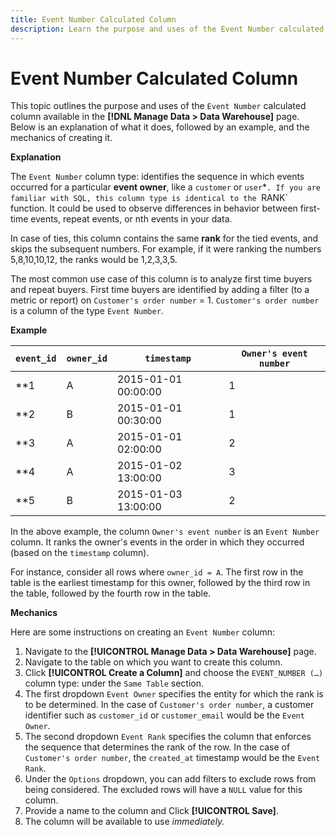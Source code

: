 ```yaml
---
title: Event Number Calculated Column
description: Learn the purpose and uses of the Event Number calculated column.
---
```

# Event Number Calculated Column

This topic outlines the purpose and uses of the `Event Number` calculated column available in the **[!DNL Manage Data > Data Warehouse]** page. Below is an explanation of what it does, followed by an example, and the mechanics of creating it.

**Explanation**

The `Event Number` column type: identifies the sequence in which events occurred for a particular **event owner**, like a `customer` or `user`*`. If you are familiar with SQL, this column type is identical to the `RANK` function. It could be used to observe differences in behavior between first-time events, repeat events, or nth events in your data.

In case of ties, this column contains the same **rank** for the tied events, and skips the subsequent numbers. For example, if it were ranking the numbers 5,8,10,10,12, the ranks would be 1,2,3,3,5.

The most common use case of this column is to analyze first time buyers and repeat buyers. First time buyers are identified by adding a filter (to a metric or report) on `Customer's order number` = 1. `Customer's order number` is a column of the type `Event Number`.

**Example**

|**`event_id`**|**`owner_id`**|**`timestamp`**|**`Owner's event number`**|
|--- |--- |--- |--- |
|**1|A|2015-01-01 00:00:00|1|
|**2|B|2015-01-01 00:30:00|1|
|**3|A|2015-01-01 02:00:00|2|
|**4|A|2015-01-02 13:00:00|3|
|**5|B|2015-01-03 13:00:00|2|

In the above example, the column `Owner's event number` is an `Event Number` column. It ranks the owner's events in the order in which they occurred (based on the `timestamp` column).

For instance, consider all rows where `owner_id = A`. The first row in the table is the earliest timestamp for this owner, followed by the third row in the table, followed by the fourth row in the table.

**Mechanics**

Here are some instructions on creating an `Event Number` column:

1. Navigate to the **[!UICONTROL Manage Data > Data Warehouse]** page.
1. Navigate to the table on which you want to create this column.
1. Click **[!UICONTROL Create a Column]** and choose the `EVENT_NUMBER (…)` column type: under the `Same Table` section.
1. The first dropdown `Event Owner` specifies the entity for which the rank is to be determined. In the case of `Customer's order number`, a customer identifier such as `customer_id` or `customer_email` would be the `Event Owner`.
1. The second dropdown `Event Rank` specifies the column that enforces the sequence that determines the rank of the row. In the case of `Customer's order number`, the `created_at` timestamp would be the `Event Rank`.
1. Under the `Options` dropdown, you can add filters to exclude rows from being considered. The excluded rows will have a `NULL` value for this column.
1. Provide a name to the column and Click **[!UICONTROL Save]**.
1. The column will be available to use _immediately._
